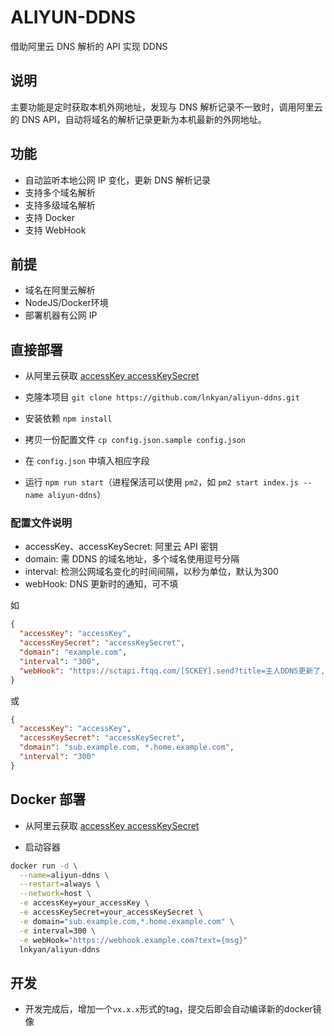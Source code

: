 ALIYUN-DDNS
===============

借助阿里云 DNS 解析的 API 实现 DDNS

## 说明

主要功能是定时获取本机外网地址，发现与 DNS 解析记录不一致时，调用阿里云的 DNS API，自动将域名的解析记录更新为本机最新的外网地址。

## 功能

* 自动监听本地公网 IP 变化，更新 DNS 解析记录
* 支持多个域名解析
* 支持多级域名解析
* 支持 Docker
* 支持 WebHook

## 前提

* 域名在阿里云解析
* NodeJS/Docker环境
* 部署机器有公网 IP

## 直接部署

* 从阿里云获取 [accessKey accessKeySecret](https://ak-console.aliyun.com/#/accesskey)

* 克隆本项目 `git clone https://github.com/lnkyan/aliyun-ddns.git`

* 安装依赖 `npm install`

* 拷贝一份配置文件 `cp config.json.sample config.json`

* 在 `config.json` 中填入相应字段

* 运行 `npm run start`（进程保活可以使用 `pm2`，如 `pm2 start index.js --name aliyun-ddns`）

### 配置文件说明

  * accessKey、accessKeySecret: 阿里云 API 密钥
  * domain: 需 DDNS 的域名地址，多个域名使用逗号分隔
  * interval: 检测公网域名变化的时间间隔，以秒为单位，默认为300
  * webHook: DNS 更新时的通知，可不填
  
  如
  ```json
  {
    "accessKey": "accessKey",
    "accessKeySecret": "accessKeySecret",
    "domain": "example.com",
    "interval": "300",
    "webHook": "https://sctapi.ftqq.com/[SCKEY].send?title=主人DDNS更新了,{msg}"
  }
  ```
  或
  ```json
  {
    "accessKey": "accessKey",
    "accessKeySecret": "accessKeySecret",
    "domain": "sub.example.com, *.home.example.com",
    "interval": "300"
  }
  ```

## Docker 部署

* 从阿里云获取 [accessKey accessKeySecret](https://ak-console.aliyun.com/#/accesskey)

* 启动容器

```bash
docker run -d \
  --name=aliyun-ddns \
  --restart=always \
  --network=host \
  -e accessKey=your_accessKey \
  -e accessKeySecret=your_accessKeySecret \
  -e domain="sub.example.com,*.home.example.com" \
  -e interval=300 \
  -e webHook="https://webhook.example.com?text={msg}"
  lnkyan/aliyun-ddns
```

## 开发

* 开发完成后，增加一个`vx.x.x`形式的tag，提交后即会自动编译新的docker镜像
